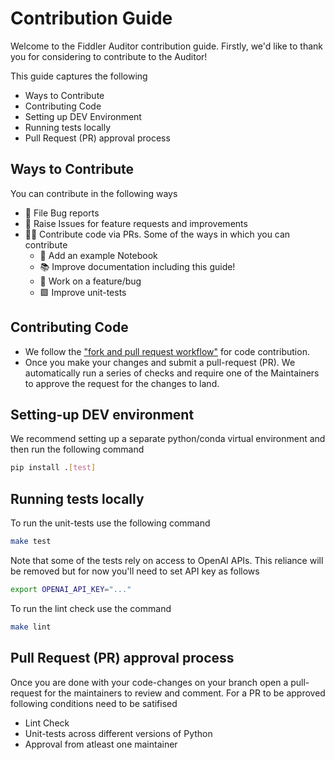 # Contribution Guide

Welcome to the Fiddler Auditor contribution guide. Firstly, we'd like to
thank you for considering to contribute to the Auditor! 

This guide captures the following

- Ways to Contribute
- Contributing Code
- Setting up DEV Environment
- Running tests locally
- Pull Request (PR) approval process

## Ways to Contribute

You can contribute in the following ways

- 🚩 File Bug reports
- 🤔 Raise Issues for feature requests and improvements
- 👩‍💻 Contribute code via PRs. Some of the ways in which you can contribute
    - 📝 Add an example Notebook
    - 📚 Improve documentation including this guide!
    - 🐞 Work on a feature/bug
    - 🟩 Improve unit-tests

## Contributing Code

- We follow the ["fork and pull request workflow"](https://docs.github.com/en/get-started/quickstart/contributing-to-projects) for code contribution.
- Once you make your changes and submit a pull-request (PR). We automatically run a 
series of checks and require one of the Maintainers to approve the request for the 
changes to land.

## Setting-up DEV environment

We recommend setting up a separate python/conda virtual environment and then 
run the following command

```bash
pip install .[test]
```

## Running tests locally

To run the unit-tests use the following command

```bash
make test
```

Note that some of the tests rely on access to OpenAI APIs. This reliance will 
be removed but for now you'll need to set API key as follows

```bash
export OPENAI_API_KEY="..."
```

To run the lint check use the command

```bash
make lint
```

## Pull Request (PR) approval process

Once you are done with your code-changes on your branch open a pull-request 
for the maintainers to review and comment. For a PR to be approved following 
conditions need to be satifised

- Lint Check
- Unit-tests across different versions of Python
- Approval from atleast one maintainer